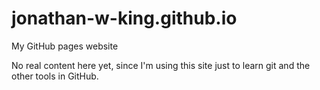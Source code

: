 # jonathan-w-king.github.io
My GitHub pages website

No real content here yet, since I'm using this site just to learn git and the other tools in GitHub.
